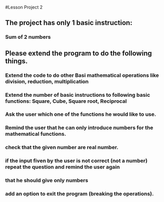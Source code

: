 #Lesson Project 2

## The project has only 1 basic instruction:

### Sum of 2 numbers

## Please extend the program to do the following things.

### Extend the code to do other Basi mathematical operations like division, reduction, multiplication

### Extend the number of basic instructions to following basic functions: Square, Cube, Square root, Reciprocal

### Ask the user which one of the functions he would like to use. 

### Remind the user that he can only introduce numbers for the mathematical functions.

### check that the given number are real number.

### if the input fiven by the user is not correct (not a number) repeat the question and remind the user again
### that he should give only numbers

### add an option to exit the program (breaking the operations).
